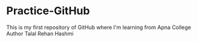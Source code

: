 # Practice-GitHub
This is my first repository of GitHub where I'm learning from Apna College
Author Talal Rehan Hashmi
